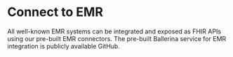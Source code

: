 # Connect to EMR
All well-known EMR systems can be integrated and exposed as FHIR APIs using our pre-built EMR connectors. The pre-built Ballerina service for EMR integration is publicly available GitHub.
